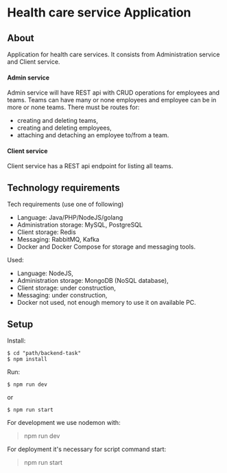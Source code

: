 # Health care service Application

## About

Application for health care services. It consists from Administration service and Client service.

#### Admin service
Admin service will have REST api with CRUD operations for employees and teams. Teams can have many or none employees and employee can be in more or none teams.
There must be routes for:
* creating and deleting teams,
* creating and deleting employees,
* attaching and detaching an employee to/from a team.

#### Client service
Client service has a REST api endpoint for listing all teams.

## Technology requirements

Tech requirements (use one of following)
* Language: Java/PHP/NodeJS/golang
* Administration storage: MySQL, PostgreSQL
* Client storage: Redis
* Messaging: RabbitMQ, Kafka
* Docker and Docker Compose for storage and messaging tools.

Used:
* Language: NodeJS,
* Administration storage: MongoDB (NoSQL database),
* Client storage: under construction,
* Messaging: under construction,
* Docker not used, not enough memory to use it on available PC.

## Setup

Install: 

```
$ cd "path/backend-task"
$ npm install
```

Run:
```
$ npm run dev
```

or

```
$ npm run start
```

For development we use nodemon with:
> npm run dev

For deployment it's necessary for script command start:
> npm run start
